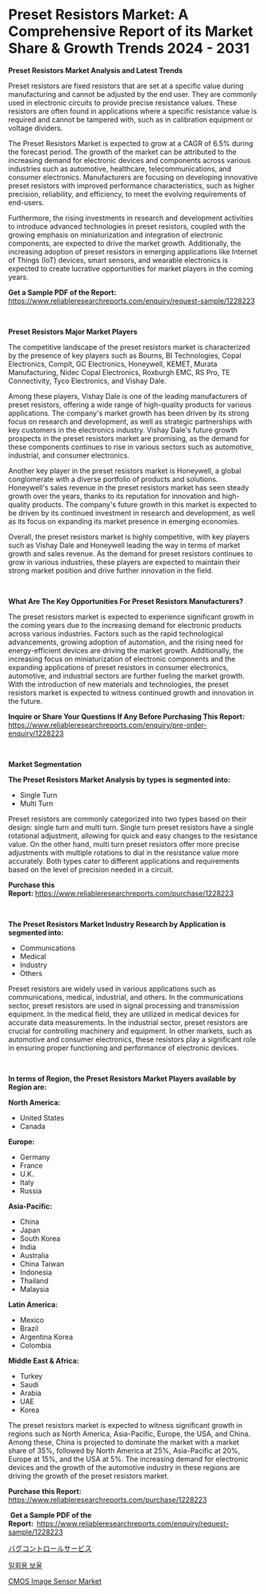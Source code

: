 <p><h1>Preset Resistors Market: A Comprehensive Report of its Market Share & Growth Trends 2024 - 2031</h1></p><p><strong>Preset Resistors Market Analysis and Latest Trends</strong></p>
<p><p>Preset resistors are fixed resistors that are set at a specific value during manufacturing and cannot be adjusted by the end user. They are commonly used in electronic circuits to provide precise resistance values. These resistors are often found in applications where a specific resistance value is required and cannot be tampered with, such as in calibration equipment or voltage dividers.</p><p>The Preset Resistors Market is expected to grow at a CAGR of 6.5% during the forecast period. The growth of the market can be attributed to the increasing demand for electronic devices and components across various industries such as automotive, healthcare, telecommunications, and consumer electronics. Manufacturers are focusing on developing innovative preset resistors with improved performance characteristics, such as higher precision, reliability, and efficiency, to meet the evolving requirements of end-users.</p><p>Furthermore, the rising investments in research and development activities to introduce advanced technologies in preset resistors, coupled with the growing emphasis on miniaturization and integration of electronic components, are expected to drive the market growth. Additionally, the increasing adoption of preset resistors in emerging applications like Internet of Things (IoT) devices, smart sensors, and wearable electronics is expected to create lucrative opportunities for market players in the coming years.</p></p>
<p><strong>Get a Sample PDF of the Report:&nbsp;</strong> <a href="https://www.reliableresearchreports.com/enquiry/request-sample/1228223">https://www.reliableresearchreports.com/enquiry/request-sample/1228223</a></p>
<p>&nbsp;</p>
<p><strong>Preset Resistors Major Market Players</strong></p>
<p><p>The competitive landscape of the preset resistors market is characterized by the presence of key players such as Bourns, BI Technologies, Copal Electronics, Compit, GC Electronics, Honeywell, KEMET, Murata Manufacturing, Nidec Copal Electronics, Roxburgh EMC, RS Pro, TE Connectivity, Tyco Electronics, and Vishay Dale.</p><p>Among these players, Vishay Dale is one of the leading manufacturers of preset resistors, offering a wide range of high-quality products for various applications. The company's market growth has been driven by its strong focus on research and development, as well as strategic partnerships with key customers in the electronics industry. Vishay Dale's future growth prospects in the preset resistors market are promising, as the demand for these components continues to rise in various sectors such as automotive, industrial, and consumer electronics.</p><p>Another key player in the preset resistors market is Honeywell, a global conglomerate with a diverse portfolio of products and solutions. Honeywell's sales revenue in the preset resistors market has seen steady growth over the years, thanks to its reputation for innovation and high-quality products. The company's future growth in this market is expected to be driven by its continued investment in research and development, as well as its focus on expanding its market presence in emerging economies.</p><p>Overall, the preset resistors market is highly competitive, with key players such as Vishay Dale and Honeywell leading the way in terms of market growth and sales revenue. As the demand for preset resistors continues to grow in various industries, these players are expected to maintain their strong market position and drive further innovation in the field.</p></p>
<p>&nbsp;</p>
<p><strong>What Are The Key Opportunities For Preset Resistors Manufacturers?</strong></p>
<p><p>The preset resistors market is expected to experience significant growth in the coming years due to the increasing demand for electronic products across various industries. Factors such as the rapid technological advancements, growing adoption of automation, and the rising need for energy-efficient devices are driving the market growth. Additionally, the increasing focus on miniaturization of electronic components and the expanding applications of preset resistors in consumer electronics, automotive, and industrial sectors are further fueling the market growth. With the introduction of new materials and technologies, the preset resistors market is expected to witness continued growth and innovation in the future.</p></p>
<p><strong>Inquire or Share Your Questions If Any Before Purchasing This Report:</strong> <a href="https://www.reliableresearchreports.com/enquiry/pre-order-enquiry/1228223">https://www.reliableresearchreports.com/enquiry/pre-order-enquiry/1228223</a></p>
<p>&nbsp;</p>
<p><strong>Market Segmentation</strong></p>
<p><strong>The Preset Resistors Market Analysis by types is segmented into:</strong></p>
<p><ul><li>Single Turn</li><li>Multi Turn</li></ul></p>
<p><p>Preset resistors are commonly categorized into two types based on their design: single turn and multi turn. Single turn preset resistors have a single rotational adjustment, allowing for quick and easy changes to the resistance value. On the other hand, multi turn preset resistors offer more precise adjustments with multiple rotations to dial in the resistance value more accurately. Both types cater to different applications and requirements based on the level of precision needed in a circuit.</p></p>
<p><strong>Purchase this Report:&nbsp;</strong><a href="https://www.reliableresearchreports.com/purchase/1228223">https://www.reliableresearchreports.com/purchase/1228223</a></p>
<p>&nbsp;</p>
<p><strong>The Preset Resistors Market Industry Research by Application is segmented into:</strong></p>
<p><ul><li>Communications</li><li>Medical</li><li>Industry</li><li>Others</li></ul></p>
<p><p>Preset resistors are widely used in various applications such as communications, medical, industrial, and others. In the communications sector, preset resistors are used in signal processing and transmission equipment. In the medical field, they are utilized in medical devices for accurate data measurements. In the industrial sector, preset resistors are crucial for controlling machinery and equipment. In other markets, such as automotive and consumer electronics, these resistors play a significant role in ensuring proper functioning and performance of electronic devices.</p></p>
<p>&nbsp;</p>
<p><strong>In terms of Region, the Preset Resistors Market Players available by Region are:</strong></p>
<p>
    <p> <strong> North America: </strong>
        <ul>
            <li>United States</li>
            <li>Canada</li>
        </ul>
        </p> 
    <p> <strong> Europe: </strong>
        <ul>
            <li>Germany</li>
            <li>France</li>
            <li>U.K.</li>
            <li>Italy</li>
            <li>Russia</li>
        </ul>
        </p> 
    <p> <strong> Asia-Pacific: </strong>
        <ul>
            <li>China</li>
            <li>Japan</li>
            <li>South Korea</li>
            <li>India</li>
            <li>Australia</li>
            <li>China Taiwan</li>
            <li>Indonesia</li>
            <li>Thailand</li>
            <li>Malaysia</li>
        </ul>
        </p> 
    <p> <strong> Latin America: </strong>
        <ul>
            <li>Mexico</li>
            <li>Brazil</li>
            <li>Argentina Korea</li>
            <li>Colombia</li>
        </ul>
        </p> 
    <p> <strong> Middle East & Africa: </strong>
        <ul>
            <li>Turkey</li>
            <li>Saudi</li>
            <li>Arabia</li>
            <li>UAE</li>
            <li>Korea</li>
        </ul>
    </p>
    </p>
<p><p>The preset resistors market is expected to witness significant growth in regions such as North America, Asia-Pacific, Europe, the USA, and China. Among these, China is projected to dominate the market with a market share of 35%, followed by North America at 25%, Asia-Pacific at 20%, Europe at 15%, and the USA at 5%. The increasing demand for electronic devices and the growth of the automotive industry in these regions are driving the growth of the preset resistors market.</p></p>
<p><strong>Purchase this Report: </strong><a href="https://www.reliableresearchreports.com/purchase/1228223">https://www.reliableresearchreports.com/purchase/1228223</a></p>
<p>&nbsp;<strong>Get a Sample PDF of the Report:&nbsp;&nbsp;</strong><a href="https://www.reliableresearchreports.com/enquiry/request-sample/1228223">https://www.reliableresearchreports.com/enquiry/request-sample/1228223</a></p>
<p><strong></strong></p>
<p><p><a href="https://github.com/ksxzwxabcuynh011/Market-Research-Report-List-1/blob/main/72757489785.md">バグコントロールサービス</a></p><p><a href="https://github.com/xvz497517413/Market-Research-Report-List-1/blob/main/58870739127.md">일회용 보울</a></p><p><a href="https://github.com/gamblestampleyjenny50m5sl6/Market-Research-Report-List-1/blob/main/cmos-image-sensor-market.md">CMOS Image Sensor Market</a></p></p>